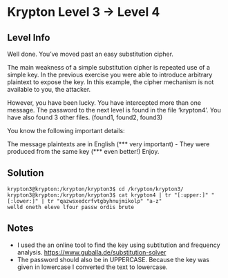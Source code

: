 # Krypton Level 3 → Level 4
## Level Info
Well done. You’ve moved past an easy substitution cipher.

The main weakness of a simple substitution cipher is repeated use of a simple key. In the previous exercise you were able to introduce arbitrary plaintext to expose the key. In this example, the cipher mechanism is not available to you, the attacker.

However, you have been lucky. You have intercepted more than one message. The password to the next level is found in the file ‘krypton4’. You have also found 3 other files. (found1, found2, found3)

You know the following important details:

The message plaintexts are in English (*** very important) - They were produced from the same key (*** even better!)
Enjoy.

## Solution
```
krypton3@krypton:/krypton/krypton3$ cd /krypton/krypton3/
krypton3@krypton:/krypton/krypton3$ cat krypton4 | tr "[:upper:]" "[:lower:]" | tr "qazwsxedcrfvtgbyhnujmikolp" "a-z"
welld oneth eleve lfour passw ordis brute
```
## Notes
- I used the an online tool to find the key using subtitution and frequency analysis. https://www.guballa.de/substitution-solver
- The password should also be in UPPERCASE. Because the key was given in lowercase I converted the text to lowercase.
